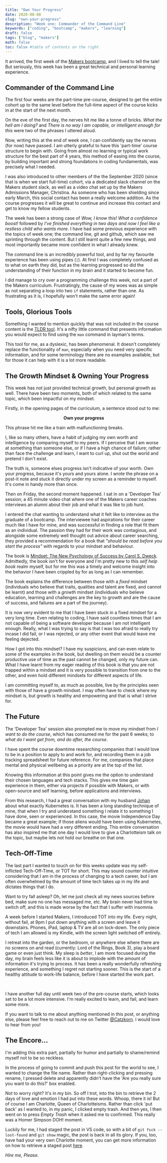 ```yaml
---
title: "Own Your Progress"
date: 2020-08-08
slug: "own-your-progress"
description: "Week one: Commander of the Command Line"
keywords: ["coding", "bootcamp", "makers", "learning"]
draft: false
tags: ["blog", "makers"]
math: false
toc: false #table of contents on the right
---
```



It arrived, the first week of the [Makers bootcamp](https://makers.tech), and I lived to tell the tale! But seriously, this week has been a great technical and personal learning experience.

## Commander of the Command Line

The first four weeks are the part-time pre-course, designed to get the entire cohort up to the same level before the full-time aspect of the course kicks in at the start of the next month. 

On the eve of the first day, the nerves hit me like a tonne of bricks. _What the hell am I doing?_ and _There is no way I am capable, or intelligent enough for this_ were two of the phrases I uttered aloud. 

Now, writing this at the end of week one, I can confidently say the nerves (for now) have passed. I am utterly grateful to have this 'part-time' course structure to begin with. Going from almost no learning or typical work structure for the best part of 4 years, this method of easing into the course, by building important and strong foundations in coding fundamentals, was precisely what I needed. 

I was also introduced to other members of the the September 2020 (since that is when we start full-time) cohort, via a dedicated slack channel on the Makers student slack, as well as a video chat set up by the Makers Admissions Manager, Christina. As someone who has been shielding since early March, this social contact has been a really welcome addition. As the course progresses it will be great to continue and increase this contact and get to know my fellow students.   

The week has been a strong case of _Wow, I know this! What a confidence boost!_ followed by _I've finished everything in two days and now I feel like a restless child who wants more_. I have had some previous experience with the topics of week one; the command line, git and github, which saw me sprinting through the content. But I still learnt quite a few new things, and most importantly became more confident in what I already knew.

The command line is an incredibly powerful tool, and by far my favourite experience has been using pipes (`|`). At first I was completely confused as to what on earth they did, but as the learning progressed so did the understanding of their function in my brain and it started to become fun.

I did manage to cry over a programming challenge this week, not a part of the Makers curriculum. Frustratingly, the cause of my woes was as simple as not separating a loop into two `if` statements, rather than one. As frustrating as it is, I hopefully won't make the same error again!

## Tools, Glorious Tools

Something I wanted to mention quickly that was not included in the course content is the [TLDR tool](https://www.tooltldr.com/). It's a nifty little command that presents information you would expect to find using the `man` command in layman's terms.

This tool for me, as a dyslexic, has been phenomenal. It doesn't completely replace the functionality of `man`, especially when you need very specific information, and for some terminology there are no examples available, but for those it can help with it is a lot more readable. 

## The Growth Mindset & Owning Your Progress

This week has not just provided technical growth, but personal growth as well. There have been two moments, both of which related to the same topic, which been impactful on my mindset.

Firstly, in the opening pages of the curriculum, a sentence stood out to me: 


<div style="text-align: center"> <b>Own your progress</b> </div>


This phrase hit me like a train with malfunctioning breaks. 

I, like so many others, have a habit of judging my own worth and intelligence by comparing myself to my peers. If I perceive that I am worse at something than someone else, or if I have a high chance of failure; rather than face the challenge and learn, I want to curl up, shut out the world and pretend I don't exist. 

The truth is, someone elses progress isn't indicative of your worth. Own your progress, because it's yours and yours alone. I wrote the phrase on a post-it note and stuck it directly under my screen as a reminder to myself. It's come in handy more than once.

Then on Friday, the second moment happened. I sat in on a 'Developer Tea' session; a 45 minute video chat where one of the Makers career coaches interviews an alumni about their job and what it was like to job hunt. 

I entered the chat wanting to understand what it felt like to interview as the graduate of a bootcamp. The interviewee had aspirations for their career much like I have for mine, and was successful in finding a role that fit them as an individual. The passion they had for their work was contagious, and alongside some extremely well thought out advice about career searching, they provided a recommendation for a book that _"should be read before you start the process"_ with regards to your mindset and behaviour. 

The book is [Mindset: The New Psychology of Success by Carol S. Dweck](https://www.goodreads.com/book/show/34403537-mindset). Admittedly, the book isn't for everyone and I'm pretty new to this _self help book_ realm myself, but for me this was a timely and welcome insight into the behavior I have been crippled by for as long as I can remember.   

The book explains the difference between those with a _fixed_ mindset (individuals who believe that traits, qualities and talent are fixed, and cannot be learnt) and those with a _growth_ mindset (individuals who believe education, learning and challenges are the key to growth and are the cause of success, and failures are a part of the journey). 

It is now very evident to me that I have been stuck in a fixed mindset for a very long time. Even relating to coding, I have said countless times that I am not capable of being a software developer because I am not intelligent enough. Really, what I was trying to say is that I was too afraid to really try incase I did fail, or I was rejected, or any other event that would leave me feeling dejected.

How I got into this mindset? I have my suspicions, and can even relate to some of the examples in the book, but dwelling on them would be a counter productive use of time as the past cannot be changed, only my future can. What I have learnt from my eager reading of this book is that you are not trapped within a mindset and it is very possible to transition from one to the other, and even hold different mindsets for different aspects of life. 

I am committing myself to, as much as possible, live by the principles seen with those of have a growth mindset. I may often have to check where my mindset is, but growth is healthy and empowering and that is what I strive for.


## The Future

The 'Developer Tea' session also prompted me to move my mindset from _I want to do the course_, which has consumed me for the past 6 weeks; to _what do I want get from, and do after, the course_. 

I have spent the course downtime researching companies that I would love to be in a position to apply to and work for, and recording them in a job tracking spreadsheet for future reference. For me, companies that place mental and physical wellbeing as a priority are at the top of the list. 

Knowing this information at this point gives me the option to understand their chosen languages and tech stacks. This gives me time gain experience in them, either via projects if possible with Makers, or with open-source and self learning, before applications and interviews.

From this research, I had a great conversation with my husband [Johan](https://jbrandhorst.com) about what exactly Kubernetes is. It has been a long standing technique of mine, that when I try and understand something I relate it to something I have done, seen or experienced. In this case, the movie Independence Day became a great example; if those aliens would have been using Kubernetes, the movie would have had a very different ending. This entire conversation has also inspired me that one day I would love to give a Charlotteism talk on the topic, but maybe lets not hold our breathe on that one.


## Tech-Off-Time
 
The last part I wanted to touch on for this weeks update was my self-inflicted Tech-Off-Time, or TOT for short. This may sound counter intuitive considering that I am in the process of changing to a tech career, but I am often overwhelmed by the amount of time tech takes up in my life and dictates things that I do. 

Want to try fall asleep? Oh, let me just check all my news sources before bed, make sure no one has messaged me, etc. My brain never had time to switch off, and this is made worse by the fact that I suffer with insomnia. 

A week before I started Makers, I introduced TOT into my life. Every night, without fail, at 9pm I put down anything with a screen and leave it downstairs. Phones, iPad, laptop & TV are all on lock-down. The only piece of tech I am allowed is my Kindle, with the screen light switched off entirely. 

I retreat into the garden, or the bedroom, or anywhere else where there are no screens on and read (currently: Lord of the Rings, Book 3), play a board game or even just think. My sleep is _better_, I am more focused during the day, my brain feels less like it is about to implode with the amount of information it's trying to process. It has been a really wonderfully refreshing experience, and something I regret not starting sooner. This is the start of a healthy attitude to work-life balance, before I have started the work part.

&nbsp; 

I have another full day until week two of the pre-course starts, which looks set to be a lot more intensive. I'm really excited to learn, and fail, and learn some more. 

If you want to talk to me about anything mentioned in this post, or anything else, please feel free to reach out to me on Twitter [@Catzkorn](https://twitter.com/catzkorn). I would love to hear from you!

## The Encore...

I'm adding this extra part, partially for humor and partially to shame/remind myself not to be so reckless.

In the process of going to commit and push this post for the world to see, I wanted to change the file name. Rather than right-clicking and pressing rename, I pressed delete and apparently didn't have the 'Are you really sure you want to do this?' box enabled.

Not to worry right? It's in my bin. So off I trot, into the bin to retrieve the 2 days of love and emotion I had put into these words. Whoop, there it is! But of course I am Charlotte, Queen of Charlotteisms. Rather than click 'put back' as I wanted to, in my panic, I clicked empty trash. And then yes, I then went on to press _Empty Trash_ when it asked me to confirmed. This really was a Homer Simpson DOH! moment.

Luckily for me, I had staged the post in VS code, so with a bit of `git fsck --lost-found` and `git show` magic, the post is back in all its glory. If you, too, have had your very own Charlotte moment, you can get more information on how to retrieve a staged post [here](https://stackoverflow.com/questions/11094968/in-git-how-can-i-recover-a-staged-file-that-was-reverted-prior-to-committing).

_Hire me, Please._




